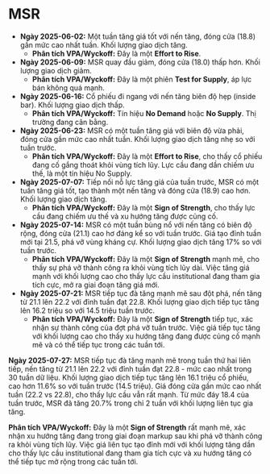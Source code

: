 # MSR

- **Ngày 2025-06-02:** Một tuần tăng giá tốt với nến tăng, đóng cửa (18.8) gần mức cao nhất tuần. Khối lượng giao dịch tăng.
    - **Phân tích VPA/Wyckoff:** Đây là một **Effort to Rise**.
- **Ngày 2025-06-09:** MSR quay đầu giảm, đóng cửa (18.0) thấp hơn. Khối lượng giao dịch giảm.
    - **Phân tích VPA/Wyckoff:** Đây là một phiên **Test for Supply**, áp lực bán không quá mạnh.
- **Ngày 2025-06-16:** Cổ phiếu đi ngang với nến tăng biên độ hẹp (inside bar). Khối lượng giao dịch thấp.
    - **Phân tích VPA/Wyckoff:** Tín hiệu **No Demand** hoặc **No Supply**. Thị trường đang cân bằng.
- **Ngày 2025-06-23:** MSR có một tuần tăng giá với biên độ vừa phải, đóng cửa gần mức cao nhất tuần. Khối lượng giao dịch tăng nhẹ so với tuần trước.
    - **Phân tích VPA/Wyckoff:** Đây là một **Effort to Rise**, cho thấy cổ phiếu đang cố gắng thoát khỏi vùng tích lũy. Lực cầu đang dần chiếm ưu thế, là một tín hiệu No Supply.
- **Ngày 2025-07-07:** Tiếp nối nỗ lực tăng giá của tuần trước, MSR có một tuần tăng giá tốt, tạo thành một nến tăng và đóng cửa (18.9) cao hơn. Khối lượng giao dịch tăng.
    - **Phân tích VPA/Wyckoff:** Đây là một **Sign of Strength**, cho thấy lực cầu đang chiếm ưu thế và xu hướng tăng được củng cố.
- **Ngày 2025-07-14:** MSR có một tuần bùng nổ với nến tăng có biên độ rộng, đóng cửa (21.1) cao hơ đáng kể so với tuần trước. Giá tạo đỉnh tuần mới tại 21.5, phá vỡ vùng kháng cự. Khối lượng giao dịch tăng 17% so với tuần trước.
    - **Phân tích VPA/Wyckoff:** Đây là một **Sign of Strength** mạnh mẽ, cho thấy sự phá vỡ thành công ra khỏi vùng tích lũy dài. Việc tăng giá mạnh với khối lượng cao cho thấy lực cầu institutional đang tham gia tích cực, mở ra giai đoạn tăng giá mới.
- **Ngày 2025-07-21:** MSR tiếp tục đà tăng mạnh mẽ sau đột phá, nến tăng từ 21.1 lên 22.2 với đỉnh tuần đạt 22.8. Khối lượng giao dịch tiếp tục tăng lên 16.2 triệu so với 14.5 triệu tuần trước.
    - **Phân tích VPA/Wyckoff:** Đây là một **Sign of Strength** tiếp tục, xác nhận sự thành công của đợt phá vỡ tuần trước. Việc giá tiếp tục tăng với khối lượng cao cho thấy xu hướng tăng đang được củng cố mạnh mẽ và có thể tiếp tục trong các tuần tới.


**Ngày 2025-07-27:** MSR tiếp tục đà tăng mạnh mẽ trong tuần thứ hai liên tiếp, nến tăng từ 21.1 lên 22.2 với đỉnh tuần đạt 22.8 - mức cao nhất trong 30 tuần dữ liệu. Khối lượng giao dịch tiếp tục tăng lên 16.1 triệu cổ phiếu, cao hơn 11.6% so với tuần trước (14.5 triệu). Giá đóng cửa gần mức cao nhất tuần (22.2 vs 22.8), cho thấy lực cầu vẫn rất mạnh. Từ mức đáy 18.4 của tuần trước, MSR đã tăng 20.7% trong chỉ 2 tuần với khối lượng liên tục gia tăng.

**Phân tích VPA/Wyckoff:** Đây là một **Sign of Strength** rất mạnh mẽ, xác nhận xu hướng tăng đang trong giai đoạn markup sau khi phá vỡ thành công ra khỏi vùng tích lũy. Việc giá liên tục tạo đỉnh mới với khối lượng tăng dần cho thấy lực cầu institutional đang tham gia tích cực và xu hướng tăng có thể tiếp tục mở rộng trong các tuần tới.
